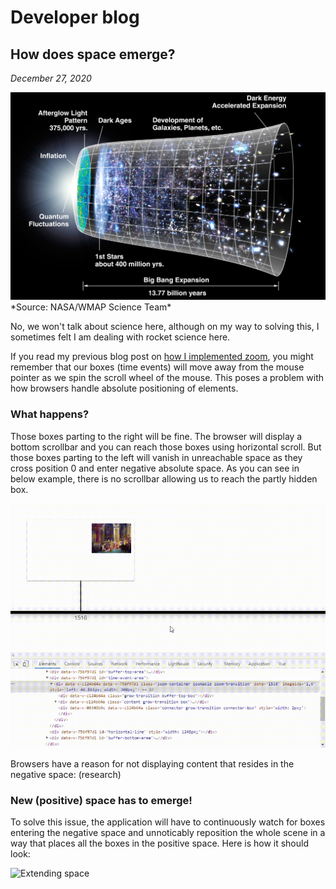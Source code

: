 # Developer blog
## How does space emerge?
_December 27, 2020_

<img src="img/CMB_Timeline300_no_WMAP.jpg" alt="Space emergence">
*Source: NASA/WMAP Science Team*

No, we won't talk about science here, although on my way to solving this, I sometimes felt I am dealing with rocket science here.

If you read my previous blog post on [how I implemented zoom](../how-zoom), you might remember that our boxes (time events) will move away from the mouse pointer as we spin the scroll wheel of the mouse. This poses a problem with how browsers handle absolute positioning of elements.

### What happens? ###
Those boxes parting to the right will be fine. The browser will display a bottom scrollbar and you can reach those boxes using horizontal scroll. But those boxes parting to the left will vanish in unreachable space as they cross position 0 and enter negative absolute space. As you can see in below example, there is no scrollbar allowing us to reach the partly hidden box. 

<img src="img/crossing-zero1.gif" alt="Crossing zero">

Browsers have a reason for not displaying content that resides in the negative space:
(research)

### New (positive) space has to emerge! ###

To solve this issue, the application will have to continuously watch for boxes entering the negative space and unnoticably reposition the whole scene in a way that places all the boxes in the positive space. Here is how it should look:

<img src="img/extend-space.gif" alt="Extending space">
